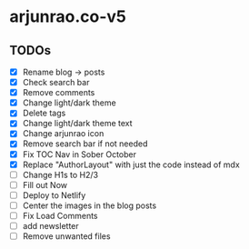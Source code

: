 # arjunrao.co-v5

## TODOs

- [x] Rename blog -> posts
- [x] Check search bar
- [x] Remove comments
- [x] Change light/dark theme
- [x] Delete tags
- [x] Change light/dark theme text
- [x] Change arjunrao icon
- [x] Remove search bar if not needed
- [x] Fix TOC Nav in Sober October
- [x] Replace "AuthorLayout" with just the code instead of mdx
- [ ] Change H1s to H2/3
- [ ] Fill out Now
- [ ] Deploy to Netlify
- [ ] Center the images in the blog posts
- [ ] Fix Load Comments
- [ ] add newsletter
- [ ] Remove unwanted files
